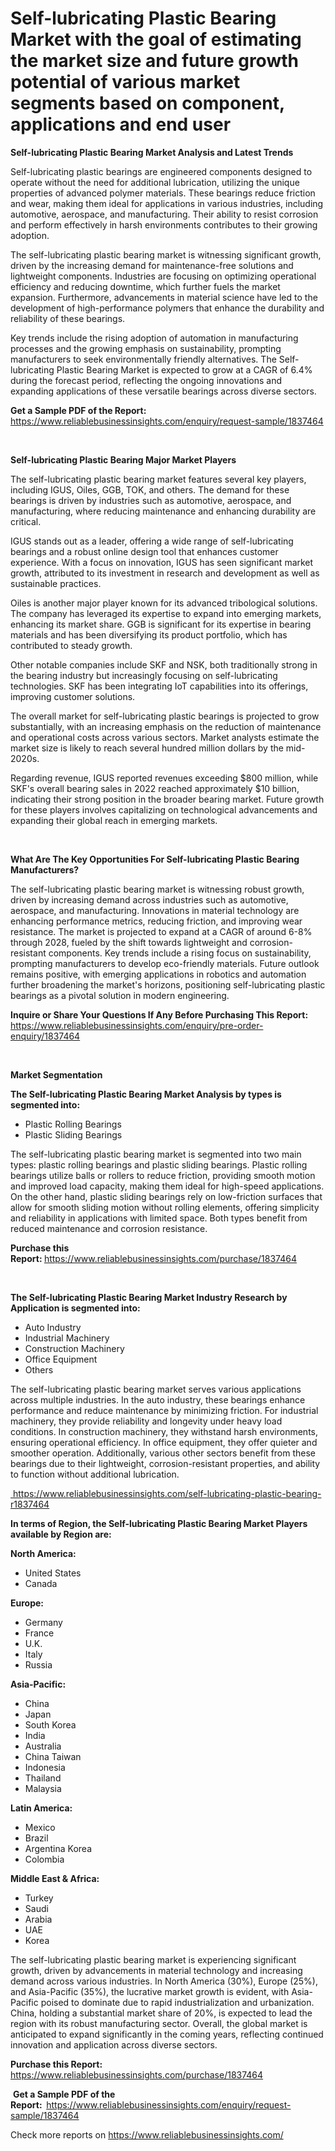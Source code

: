 <p><h1>Self-lubricating Plastic Bearing Market with the goal of estimating the market size and future growth potential of various market segments based on component, applications and end user</h1></p><p><strong>Self-lubricating Plastic Bearing Market Analysis and Latest Trends</strong></p>
<p><p>Self-lubricating plastic bearings are engineered components designed to operate without the need for additional lubrication, utilizing the unique properties of advanced polymer materials. These bearings reduce friction and wear, making them ideal for applications in various industries, including automotive, aerospace, and manufacturing. Their ability to resist corrosion and perform effectively in harsh environments contributes to their growing adoption. </p><p>The self-lubricating plastic bearing market is witnessing significant growth, driven by the increasing demand for maintenance-free solutions and lightweight components. Industries are focusing on optimizing operational efficiency and reducing downtime, which further fuels the market expansion. Furthermore, advancements in material science have led to the development of high-performance polymers that enhance the durability and reliability of these bearings. </p><p>Key trends include the rising adoption of automation in manufacturing processes and the growing emphasis on sustainability, prompting manufacturers to seek environmentally friendly alternatives. The Self-lubricating Plastic Bearing Market is expected to grow at a CAGR of 6.4% during the forecast period, reflecting the ongoing innovations and expanding applications of these versatile bearings across diverse sectors.</p></p>
<p><strong>Get a Sample PDF of the Report:&nbsp;</strong> <a href="https://www.reliablebusinessinsights.com/enquiry/request-sample/1837464?utm_campaign=1106&utm_medium=2&utm_source=Github&utm_content=ia&utm_term=28022025&utm_id=self-lubricating-plastic-bearing">https://www.reliablebusinessinsights.com/enquiry/request-sample/1837464</a></p>
<p>&nbsp;</p>
<p><strong>Self-lubricating Plastic Bearing Major Market Players</strong></p>
<p><p>The self-lubricating plastic bearing market features several key players, including IGUS, Oiles, GGB, TOK, and others. The demand for these bearings is driven by industries such as automotive, aerospace, and manufacturing, where reducing maintenance and enhancing durability are critical.</p><p>IGUS stands out as a leader, offering a wide range of self-lubricating bearings and a robust online design tool that enhances customer experience. With a focus on innovation, IGUS has seen significant market growth, attributed to its investment in research and development as well as sustainable practices.</p><p>Oiles is another major player known for its advanced tribological solutions. The company has leveraged its expertise to expand into emerging markets, enhancing its market share. GGB is significant for its expertise in bearing materials and has been diversifying its product portfolio, which has contributed to steady growth.</p><p>Other notable companies include SKF and NSK, both traditionally strong in the bearing industry but increasingly focusing on self-lubricating technologies. SKF has been integrating IoT capabilities into its offerings, improving customer solutions.</p><p>The overall market for self-lubricating plastic bearings is projected to grow substantially, with an increasing emphasis on the reduction of maintenance and operational costs across various sectors. Market analysts estimate the market size is likely to reach several hundred million dollars by the mid-2020s.</p><p>Regarding revenue, IGUS reported revenues exceeding $800 million, while SKF's overall bearing sales in 2022 reached approximately $10 billion, indicating their strong position in the broader bearing market. Future growth for these players involves capitalizing on technological advancements and expanding their global reach in emerging markets.</p></p>
<p>&nbsp;</p>
<p><strong>What Are The Key Opportunities For Self-lubricating Plastic Bearing Manufacturers?</strong></p>
<p><p>The self-lubricating plastic bearing market is witnessing robust growth, driven by increasing demand across industries such as automotive, aerospace, and manufacturing. Innovations in material technology are enhancing performance metrics, reducing friction, and improving wear resistance. The market is projected to expand at a CAGR of around 6-8% through 2028, fueled by the shift towards lightweight and corrosion-resistant components. Key trends include a rising focus on sustainability, prompting manufacturers to develop eco-friendly materials. Future outlook remains positive, with emerging applications in robotics and automation further broadening the market's horizons, positioning self-lubricating plastic bearings as a pivotal solution in modern engineering.</p></p>
<p><strong>Inquire or Share Your Questions If Any Before Purchasing This Report:</strong> <a href="https://www.reliablebusinessinsights.com/enquiry/pre-order-enquiry/1837464?utm_campaign=1106&utm_medium=2&utm_source=Github&utm_content=ia&utm_term=28022025&utm_id=self-lubricating-plastic-bearing">https://www.reliablebusinessinsights.com/enquiry/pre-order-enquiry/1837464</a></p>
<p>&nbsp;</p>
<p><strong>Market Segmentation</strong></p>
<p><strong>The Self-lubricating Plastic Bearing Market Analysis by types is segmented into:</strong></p>
<p><ul><li>Plastic Rolling Bearings</li><li>Plastic Sliding Bearings</li></ul></p>
<p><p>The self-lubricating plastic bearing market is segmented into two main types: plastic rolling bearings and plastic sliding bearings. Plastic rolling bearings utilize balls or rollers to reduce friction, providing smooth motion and improved load capacity, making them ideal for high-speed applications. On the other hand, plastic sliding bearings rely on low-friction surfaces that allow for smooth sliding motion without rolling elements, offering simplicity and reliability in applications with limited space. Both types benefit from reduced maintenance and corrosion resistance.</p></p>
<p><strong>Purchase this Report:&nbsp;</strong><a href="https://www.reliablebusinessinsights.com/purchase/1837464?utm_campaign=1106&utm_medium=2&utm_source=Github&utm_content=ia&utm_term=28022025&utm_id=self-lubricating-plastic-bearing">https://www.reliablebusinessinsights.com/purchase/1837464</a></p>
<p>&nbsp;</p>
<p><strong>The Self-lubricating Plastic Bearing Market Industry Research by Application is segmented into:</strong></p>
<p><ul><li>Auto Industry</li><li>Industrial Machinery</li><li>Construction Machinery</li><li>Office Equipment</li><li>Others</li></ul></p>
<p><p>The self-lubricating plastic bearing market serves various applications across multiple industries. In the auto industry, these bearings enhance performance and reduce maintenance by minimizing friction. For industrial machinery, they provide reliability and longevity under heavy load conditions. In construction machinery, they withstand harsh environments, ensuring operational efficiency. In office equipment, they offer quieter and smoother operation. Additionally, various other sectors benefit from these bearings due to their lightweight, corrosion-resistant properties, and ability to function without additional lubrication.</p></p>
<p><a href="https://www.reliablebusinessinsights.com/self-lubricating-plastic-bearing-r1837464?utm_campaign=1106&utm_medium=2&utm_source=Github&utm_content=ia&utm_term=28022025&utm_id=self-lubricating-plastic-bearing">&nbsp;https://www.reliablebusinessinsights.com/self-lubricating-plastic-bearing-r1837464</a></p>
<p><strong>In terms of Region, the Self-lubricating Plastic Bearing Market Players available by Region are:</strong></p>
<p>
    <p> <strong> North America: </strong>
        <ul>
            <li>United States</li>
            <li>Canada</li>
        </ul>
        </p> 
    <p> <strong> Europe: </strong>
        <ul>
            <li>Germany</li>
            <li>France</li>
            <li>U.K.</li>
            <li>Italy</li>
            <li>Russia</li>
        </ul>
        </p> 
    <p> <strong> Asia-Pacific: </strong>
        <ul>
            <li>China</li>
            <li>Japan</li>
            <li>South Korea</li>
            <li>India</li>
            <li>Australia</li>
            <li>China Taiwan</li>
            <li>Indonesia</li>
            <li>Thailand</li>
            <li>Malaysia</li>
        </ul>
        </p> 
    <p> <strong> Latin America: </strong>
        <ul>
            <li>Mexico</li>
            <li>Brazil</li>
            <li>Argentina Korea</li>
            <li>Colombia</li>
        </ul>
        </p> 
    <p> <strong> Middle East & Africa: </strong>
        <ul>
            <li>Turkey</li>
            <li>Saudi</li>
            <li>Arabia</li>
            <li>UAE</li>
            <li>Korea</li>
        </ul>
    </p>
    </p>
<p><p>The self-lubricating plastic bearing market is experiencing significant growth, driven by advancements in material technology and increasing demand across various industries. In North America (30%), Europe (25%), and Asia-Pacific (35%), the lucrative market growth is evident, with Asia-Pacific poised to dominate due to rapid industrialization and urbanization. China, holding a substantial market share of 20%, is expected to lead the region with its robust manufacturing sector. Overall, the global market is anticipated to expand significantly in the coming years, reflecting continued innovation and application across diverse sectors.</p></p>
<p><strong>Purchase this Report: </strong><a href="https://www.reliablebusinessinsights.com/purchase/1837464?utm_campaign=1106&utm_medium=2&utm_source=Github&utm_content=ia&utm_term=28022025&utm_id=self-lubricating-plastic-bearing">https://www.reliablebusinessinsights.com/purchase/1837464</a></p>
<p>&nbsp;<strong>Get a Sample PDF of the Report:&nbsp;&nbsp;</strong><a href="https://www.reliablebusinessinsights.com/enquiry/request-sample/1837464?utm_campaign=1106&utm_medium=2&utm_source=Github&utm_content=ia&utm_term=28022025&utm_id=self-lubricating-plastic-bearing">https://www.reliablebusinessinsights.com/enquiry/request-sample/1837464</a></p>
<p><strong></strong></p>
<p>Check more reports on <a href="https://www.reliablebusinessinsights.com/?utm_campaign=1106&utm_medium=2&utm_source=Github&utm_content=ia&utm_term=28022025&utm_id=self-lubricating-plastic-bearing">https://www.reliablebusinessinsights.com/</a></p>